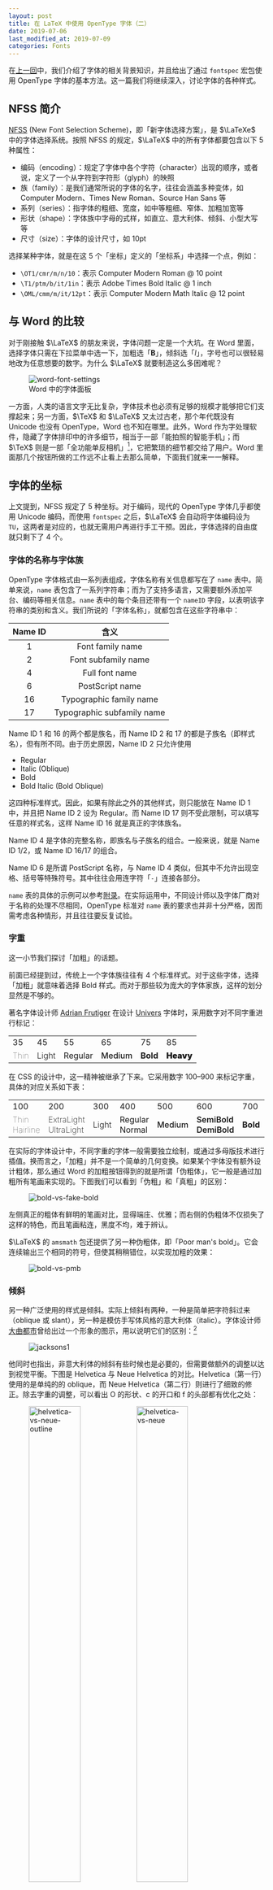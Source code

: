 ```yaml
---
layout: post
title: 在 LaTeX 中使用 OpenType 字体（二）
date: 2019-07-06
last_modified_at: 2019-07-09
categories: Fonts
---
```


在[上一回](../2018-08-08-use-opentype-fonts)中，我们介绍了字体的相关背景知识，并且给出了通过 `fontspec` 宏包使用 OpenType 字体的基本方法。这一篇我们将继续深入，讨论字体的各种样式。

## NFSS 简介

[NFSS](https://www.latex-project.org/help/documentation/fntguide.pdf) (New Font Selection Scheme)，即「新字体选择方案」，是 $\LaTeXe$ 中的字体选择系统。按照 NFSS 的规定，$\LaTeX$ 中的所有字体都要包含以下 5 种属性：

- 编码（encoding）：规定了字体中各个字符（character）出现的顺序，或者说，定义了一个从字符到字符形（glyph）的映照
- 族（family）：是我们通常所说的字体的名字，往往会涵盖多种变体，如 Computer Modern、Times New Roman、Source Han Sans 等
- 系列（series）：指字体的粗细、宽度，如中等粗细、窄体、加粗加宽等
- 形状（shape）：字体族中字母的式样，如直立、意大利体、倾斜、小型大写等
- 尺寸（size）：字体的设计尺寸，如 10pt

选择某种字体，就是在这 5 个「坐标」定义的「坐标系」中选择一个点，例如：

- `\OT1/cmr/m/n/10`：表示 Computer Modern Roman @ 10 point
- `\T1/ptm/b/it/1in`：表示 Adobe Times Bold Italic @ 1 inch
- `\OML/cmm/m/it/12pt`：表示 Computer Modern Math Italic @ 12 point

## 与 Word 的比较

对于刚接触 $\LaTeX$ 的朋友来说，字体问题一定是一个大坑。在 Word 里面，选择字体只需在下拉菜单中选一下，加粗选「**B**」，倾斜选「<em><span class="slab-I">I</span></em>」，字号也可以很轻易地改为任意想要的数字。为什么 $\LaTeX$ 就要制造这么多困难呢？

<div class="figure-slideshow">
  <figure>
    <img src="/images/use-opentype-fonts-ii/word-font-settings.png" alt="word-font-settings" style="max-width: 400px;">
    <figcaption>Word 中的字体面板</figcaption>
  </figure>
  <!-- TODO -->
  <!-- <figure>
    <img src="/images/use-opentype-fonts-ii/indesign-font-settings.png" alt="indesign-font-settings">
    <figcaption>Adobe Indesign 中的字体面板</figcaption>
  </figure> -->
</div>

一方面，人类的语言文字无比复杂，字体技术也必须有足够的规模才能够把它们支撑起来；另一方面，$\TeX$ 和 $\LaTeX$ 又太过古老，那个年代既没有 Unicode 也没有 OpenType，Word 也不知在哪里。此外，Word 作为字处理软件，隐藏了字体排印中的许多细节，相当于一部「能拍照的智能手机」；而 $\TeX$ 则是一部「全功能单反相机」[^eric-liu-camera]，它把繁琐的细节都交给了用户。Word 里面那几个按钮所做的工作远不止看上去那么简单，下面我们就来一一解释。

[^eric-liu-camera]: 语出播客节目[《字谈字畅》](https://thetype.com/typechat/)

## 字体的坐标

上文提到，NFSS 规定了 5 种坐标。对于编码，现代的 OpenType 字体几乎都使用 Unicode 编码，而使用 `fontspec` 之后，$\LaTeX$ 会自动将字体编码设为 `TU`，这两者是对应的，也就无需用户再进行手工干预。因此，字体选择的自由度就只剩下了 4 个。

### 字体的名称与字体族

OpenType 字体格式由一系列表组成，字体名称有关信息都写在了 `name` 表中。简单来说，`name` 表包含了一系列字符串；而为了支持多语言，又需要额外添加平台、编码等相关信息。`name` 表中的每个条目还带有一个 `nameID` 字段，以表明该字符串的类别和含义。我们所说的「字体名称」，就都包含在这些字符串中：

| Name ID | 含义                       |
|:-------:|:--------------------------:|
| 1       | Font family name           |
| 2       | Font subfamily name        |
| 4       | Full font name             |
| 6       | PostScript name            |
| 16      | Typographic family name    |
| 17      | Typographic subfamily name |

Name ID 1 和 16 的两个都是族名，而 Name ID 2 和 17 的都是子族名（即样式名），但有所不同。由于历史原因，Name ID 2 只允许使用

- Regular
- Italic (Oblique)
- Bold
- Bold Italic (Bold Oblique)

这四种标准样式。因此，如果有除此之外的其他样式，则只能放在 Name ID 1 中，并且把 Name ID 2 设为 Regular。而 Name ID 17 则不受此限制，可以填写任意的样式名，这样 Name ID 16 就是真正的字体族名。

Name ID 4 是字体的完整名称，即族名与子族名的组合。一般来说，就是 Name ID 1/2，或 Name ID 16/17 的组合。

Name ID 6 是所谓 PostScript 名称，与 Name ID 4 类似，但其中不允许出现空格、括号等特殊符号。其中往往会用连字符「`-`」连接各部分。

`name` 表的具体的示例可以参考[附录](#字体名示例)。在实际运用中，不同设计师以及字体厂商对于名称的处理不尽相同，OpenType 标准对 `name` 表的要求也并非十分严格，因而需考虑各种情形，并且往往要反复试验。

### 字重

这一小节我们探讨「加粗」的话题。

前面已经提到过，传统上一个字体族往往有 4 个标准样式。对于这些字体，选择「加粗」就意味着选择 Bold 样式。而对于那些较为庞大的字体家族，这样的划分显然是不够的。

著名字体设计师 [Adrian Frutiger](https://en.wikipedia.org/wiki/Adrian_Frutiger) 在设计 [Univers](https://en.wikipedia.org/wiki/Univers) 字体时，采用数字对不同字重进行标记：

<div class="font-weight">
  <table>
    <tr>
      <td>35</td>
      <td>45</td>
      <td>55</td>
      <td>65</td>
      <td>75</td>
      <td>85</td>
    </tr>
    <tr>
      <td style="font-weight: 100;">Thin</td>
      <td style="font-weight: 300;">Light</td>
      <td style="font-weight: 400;">Regular</td>
      <td style="font-weight: 500;">Medium</td>
      <td style="font-weight: 700;">Bold</td>
      <td style="font-weight: 900;">Heavy</td>
    </tr>
  </table>
</div>

在 CSS 的设计中，这一精神被继承了下来。它采用数字 100&ndash;900 来标记字重，具体的对应关系如下表：

<div class="font-weight">
  <table>
    <tr>
      <td>100</td>
      <td>200</td>
      <td>300</td>
      <td>400</td>
      <td>500</td>
      <td>600</td>
      <td>700</td>
      <td>800</td>
      <td>900</td>
    </tr>
    <tr>
      <td style="font-weight: 100;">Thin Hairline</td>
      <td style="font-weight: 200;">ExtraLight UltraLight</td>
      <td style="font-weight: 300;">Light</td>
      <td style="font-weight: 400;">Regular Normal</td>
      <td style="font-weight: 500;">Medium</td>
      <td style="font-weight: 600;">SemiBold DemiBold</td>
      <td style="font-weight: 700;">Bold</td>
      <td style="font-weight: 800;">ExtraBold UltraBold</td>
      <td style="font-weight: 900;">Black Heavy</td>
    </tr>
  </table>
</div>

在实际的字体设计中，不同字重的字体一般需要独立绘制，或通过多母版技术进行插值。换而言之，「加粗」并不是一个简单的几何变换。如果某个字体没有额外设计粗体，那么通过 Word 的加粗按钮得到的就是所谓「伪粗体」，它一般是通过加粗所有笔画来实现的。下图我们可以看到「伪粗」和「真粗」的区别：

<figure>
  <img src="/images/use-opentype-fonts-ii/bold-vs-fake-bold.svg" alt="bold-vs-fake-bold">
</figure>

左侧真正的粗体有鲜明的笔画对比，显得端庄、优雅；而右侧的伪粗体不仅损失了这样的特色，而且笔画粘连，黑度不均，难于辨认。

$\LaTeX$ 的 `amsmath` 包还提供了另一种伪粗体，即「Poor man's bold」。它会连续输出三个相同的符号，但使其稍稍错位，以实现加粗的效果：

<figure>
  <img src="/images/use-opentype-fonts-ii/bold-vs-pmb.svg" alt="bold-vs-pmb">
</figure>

### 倾斜

另一种广泛使用的样式是倾斜。实际上倾斜有两种，一种是简单把字符斜过来（oblique 或 slant），另一种是模仿手写体风格的意大利体（italic）。字体设计师[<span lang="ja">大曲都市</span>](http://tosche.net/about)曾给出过一个形象的图示，用以说明它们的区别：[^italic]

[^italic]: Toshi Omagari. [Italic subtleties](http://tosche.net/2014/02/italic-subtleties_en.html)

<figure>
  <img src="http://tosche.net/blog/wp-content/uploads/jacksons1.png" alt="jacksons1" style="max-width: 360px;">
</figure>

他同时也指出，非意大利体的倾斜有些时候也是必要的，但需要做额外的调整以达到视觉平衡。下图是 Helvetica 与 Neue Helvetica 的对比。Helvetica（第一行）使用的是单纯的的 oblique，而 Neue Helvetica（第二行）则进行了细致的修正。除去字重的调整，可以看出 O 的形状、c 的开口和 f 的头部都有优化之处：

<figure>
  <img src="/images/use-opentype-fonts-ii/helvetica-vs-neue-outline.png" alt="helvetica-vs-neue-outline" style="width: 49%;">
  <img src="/images/use-opentype-fonts-ii/helvetica-vs-neue.png" alt="helvetica-vs-neue" style="width: 49%;">
</figure>

另一方面，意大利体也未必一定是倾斜的。$\TeX$ 的默认字体 Computer Modern 家族中就包含了一个未倾斜的意大利体；当然倾斜的意大利体和伪斜体也是有的（这里的 slant 没有经过额外的调整，所以是「伪」斜）：

<figure>
  <img src="/images/use-opentype-fonts-ii/cm-italic.svg" alt="cm-italic">
</figure>

对于汉字来说，传统上并没有倾斜这一变体形式。从源流来说，意大利体这一手写风格与楷体更为接近[^han-italic]。表示强调意味的话，习惯上也会使用<span class="zh-emph">着重号</span>而非改变字体。

[^han-italic]: 刘育黎. [楷书、斜体、连笔，意大利体的汉字匹配方案探索](https://mp.weixin.qq.com/s/gd2rB0hjZhPGavGcZKtSOg)

### 小型大写

拉丁字母、西里尔字母、希腊字母等都是分大小写的。上古时期只有大写字母；而为了提高书写速度，更方便书写的小写字母逐渐从大写字母中演化出来。现代出版物中出现的文字，往往都是大小写混排的。以英语为例，众所周知，大小写字母的语义并不相同。大写字母用在句首、专有名词、缩略词等，而小写字母则填充了句子的主干。

作为大写与小写之间的过渡，小型大写字母具有类似大写字母的语义，但放在以小写字母为主的段落中时，又不会显得过于突兀。因此和斜体或意大利体类似，小型大写也可以用来表示强调。以下情形也常会使用小型大写字母：

- 缩略词，如 <span class="small-caps">ad</span>、<span class="small-caps">bc</span>、<span class="small-caps">am</span>、<span class="small-caps">pm</span> 等
- 每章第一段的第一个词
- 圣经中的「主」：L<span class="small-caps">ord</span>
- 苹果的一些商标，如 iPhone X<span class="small-caps">s</span> 和 iPhone X<span class="small-caps">r</span>[^iphone-xs-xr]

[^iphone-xs-xr]: 刘育黎. [这届 iPhone X，最大的看点其实在这儿。](https://mp.weixin.qq.com/s/tbCbvcXjM-mXRcnWV5kbgA)

小型大写同样不是大写字母的简单缩小。一般来说，为了保持灰度的统一，小型大写字母会略增加字重，并且拉开字距：

<figure>
  <img src="/images/use-opentype-fonts-ii/small-caps.svg" alt="small-caps">
</figure>

最后需要说明的是，小型大写字母是为了和小写字母更好地匹配。在中西文混排的时候，由于汉字字面一般较大，因此不太适合搭配使用小型大写字母。

### 字号

字号在今天往往并不会被认为是字体的一种样式，因为各种软件都允许我们很容易地进行缩放。然而在活字时代，自由缩放显然是不可能的，每种尺寸的金属活字都要单独铸造。不同尺寸的活字字体还可能采取不同的设计。比如小字号下衬线适当加粗、笔画交界处留出细微的空缺等。

在现代，字体设计还要兼顾屏幕显示的需求。早期计算机屏幕分辨率不高，而大多数字体又只依靠一种设计打遍天下，为此小字号下常常需要进行渲染提示（[hinting](https://en.wikipedia.org/wiki/Font_hinting)），以使视觉效果得以优化。但这在一定程度上将不可避免地扭曲了原始的设计。随着高分辨率屏幕的逐渐普及，渲染提示的作用正在日益减弱。取而代之的是，越来越多的字体开始为不同字号做出不同的设计（即视觉字号，optical size），这正类似于活字时代字体铸造师的工作。

Computer Modern 以及现代复刻版本 Latin Modern 均采取了视觉字号的设计：

<figure>
  <img src="/images/use-opentype-fonts-ii/lm-optical-size.svg" alt="lm-optical-size">
</figure>

至此我们简要回顾了几种字体的坐标，下面我们就重新回到 $\TeX$ 的轨道上，介绍在 `fontspec` 中的使用方法。

## `fontspec` 提高篇

上回的文章中我们介绍了 `fontspec` 宏包的[基本用法](../2018-08-08-use-opentype-fonts#基础篇i)，当然这只是冰山一角。`fontspec` 宏包提供了非常丰富的选项，用以实现上面的各种效果。

### 字体名调用 vs 文件名调用

`fontspec` 宏包同时支持**字体名**调用和字体**文件名**调用。具体来说，以下两种方式都可以用来使用 EB Garamond 字体：

```latex
\setmainfont{EB Garamond}             % 字体名
\setmainfont{EBGaramond-Regular.otf}  % 字体文件名
```

由于各平台、各引擎的限制，实际情况远比这两行代码复杂得多。事实上，这里很可能是整个 $\LaTeX$ 使用过程中最为混乱的地方（之一）。

具体来说：

- 在 Windows 和 Linux 系统中，$\XeTeX$ 会使用 [fontconfig](https://www.fontconfig.org) 库调用字体，而在 macOS 中则会使用苹果自己的 [Core Text](https://developer.apple.com/documentation/coretext) 库
- $\LuaTeX$ 本身并不能调用字体，而是通过 `luaotfload` 包进行调用

总而言之后果就是，在 macOS 上使用 $\XeTeX$ 调用系统字体时必须使用**字体名**，而调用 TEXMF 中的字体（即 $\TeX$ 发行版自带字体）时则必须使用**文件名**。

使用字体名时，要注意这些问题：

- 字体名可以是我们上面提到的字体族名（family name）或字体全名（full name）；建议使用族名，以便 $\TeX$ 引擎可以正确识别各种变体
- Windows 和 Linux 系统中可以通过 fontconfig 附带的 `fc-list` 程序查看字体名，具体可以参考[附录](#fc-list-使用简介)
- macOS 上可以使用系统自带的[字体册](https://support.apple.com/zh-cn/guide/font-book/welcome/mac)（Font Book）软件查看字体信息
- $\TeX$ 引擎会自动匹配相应的变体，但有时也免不了需要手动配置，具体方法见下文

使用文件名时，则要注意：

- 使用文件名时不会自动处理变体，必须手动配置
- 后缀名需要是 `.otf`、`.ttf` 或 `.ttc`
- 字体文件需要能被 kpathsea 库找到，否则需要手动添加路径，例如：

  ```latex
  \setmainfont{SourceSerifPro-Regular.otf}[Path=/Users/xdzeng/]
  ```

  关于路径，又有以下几点说明：

  - 路径中尽量不要出现 ASCII 之外的字符；如果有逗号，需要把整个路径作为整体放进一组花括号
  - 无论何种系统均使用 `/` 而非 `\` 分隔路径，并且最后不要漏掉 `/`
  - 可以使用绝对路径（从头开始写），也可以使用相对路径（利用 `.` 或 `..`），但不能使用 `~` 展开

### 变体的选择

对于同一个字体家族，往往会有多个「正交」的维度，包括粗细、倾斜等。大多数情况下 `fontspec` 会自动进行选择，但正如上面已经提到的，有时候仍需要开启手动档。和 Word 类似，`fontspec` 给出了经典的 4 个选项——upright、bold、italic 和 bold italic。语法如下：

```latex
% \setsansfont 等其他命令的语法相同
\setmainfont{<字体>}[
  UprightFont    = <字体>,  % 一般与上一行相同，故可以省略
  BoldFont       = <字体>,
  ItalicFont     = <字体>,
  BoldItalicFont = <字体>,
  ...]
```

如果省略某些选项，`fontspec` 则会自动进行回退。下面是一个具体的例子：

```latex
% 导言区
\setmainfont{Source Serif Pro Light}[
  BoldFont = Source Serif Pro Semibold]

% 正文
Lorem ipsum dolor sit amet, consectetur adipiscing elit,
sed do eiusmod tempor incididunt ut.

\textbf{Bâchez la queue du wagon-taxi avec les pyjamas du fakir.
  Příliš žluťoučký kůň úpěl ďábelské ódy.}

\textit{Αγίου Βλασίου, Νεφώσεις κατά περιόδους αυξημένες με
  τοπικές χιονοπτώσεις, Θεσσαλία.}

\textbf{\textit{Либо самку этого подвида. Самца называют кот,
  а также феромоны и движения тела.}}
```

这里我们只显式指定了 upright 和 bold，而 italic 仍然是由 `fontspec` 自动选择的：

<figure>
  <img src="/images/use-opentype-fonts-ii/fontspec-selection-a.svg" alt="fontspec-selection-a">
</figure>

很多时候同一字体家族内字体的名称会很类似，此时可以用 `*` 代替重复的部分。另外，对于使用文件名调用的情况，扩展名可以通过 `Extension` 选项统一指定：

```latex
% 导言区
\setsansfont{IBMPlexSans}[
  Extension      = .otf,
  UprightFont    = *-Text,
  BoldFont       = *-Bold,
  ItalicFont     = *-TextItalic,
  BoldItalicFont = *-BoldItalic]

% 正文
\sffamily
Ut enim ad minim veniam, quis nostrud exercitation ullamco
laboris nisi ut aliquip ex ea commodo consequat.

\textbf{Svo hölt, yxna kýr þegði jú um dóp í fé á bæ.
  Muzicologă în bej vând whisky și tequila, preț fix.}

\textit{Που έτσι κι αλλιώς δεν ξέρει από χιόνια.
  Άγιο Στέφανο, Στα βόρεια 3 με 5 βαθμούς χαμηλότερη.}

\textbf{\textit{Также было установлено, эта разница в
  10 раз меньше, в предгорьях и горах.}}
```

<figure>
  <img src="/images/use-opentype-fonts-ii/fontspec-selection-b.svg" alt="fontspec-selection-b">
</figure>

### 更多变体

通常来说，一篇文章中不宜出现过多的字体样式（本文例外），`fontspec` 也不鼓励这样写。但确有需求的话，我们也总可以用 `\newfontfamily` 等命令定义更多的字体：

```latex
\documentclass{article}
\usepackage{fontspec}
% 使用 LaTeX3 以简化代码
\ExplSyntaxOn
\clist_map_inline:nn
  {
    Two, Four, Eight, Hair, Thin, UltraLight, ExtraLight, Light,
    Book, Medium, SemiBold, Bold, ExtraBold, Heavy, Ultra
  }
  {
    % LaTeX3 中要用 ~ 代替空格
    \exp_args:Nc \newfontfamily { Fira #1 } { Fira~ Sans~ #1 }
      [ ItalicFont = Fira~ Sans~ #1~ Italic ]
  }
\ExplSyntaxOff
% Regular 字重需单独处理
\newfontfamily\FiraRegular{Fira Sans Regular}[ItalicFont = Fira Sans Italic]
\begin{document}
\begin{tabular}{ll}
  \FiraTwo        Fira Sans \itshape Two        Italic & \FiraFour       Fira Sans \itshape Four       Italic \\
  \FiraEight      Fira Sans \itshape Eight      Italic & \FiraHair       Fira Sans \itshape Hair       Italic \\
  \FiraThin       Fira Sans \itshape Thin       Italic & \FiraUltraLight Fira Sans \itshape UltraLight Italic \\
  \FiraExtraLight Fira Sans \itshape ExtraLight Italic & \FiraLight      Fira Sans \itshape Light      Italic \\
  \FiraBook       Fira Sans \itshape Book       Italic & \FiraRegular    Fira Sans \itshape Regular    Italic \\
  \FiraMedium     Fira Sans \itshape Medium     Italic & \FiraSemiBold   Fira Sans \itshape SemiBold   Italic \\
  \FiraBold       Fira Sans \itshape Bold       Italic & \FiraExtraBold  Fira Sans \itshape ExtraBold  Italic \\
  \FiraHeavy      Fira Sans \itshape Heavy      Italic & \FiraUltra      Fira Sans \itshape Ultra      Italic \\
\end{tabular}
\end{document}
```

<figure>
  <img src="/images/use-opentype-fonts-ii/fontspec-firasans.svg" alt="fontspec-firasans">
</figure>

### 小型大写的使用

现代字体中往往会把小型大写作为一项 OpenType 特性，因而在 `fontspec` 中是自动开启的，直接使用 `\textsc` 或 `\scshape` 就可以调用。但需要注意的是，并不是所有字体（的每种子样式）都会配备小型大写字母，所以有时候会回退到其他字体：

<figure>
  <img src="/images/use-opentype-fonts-ii/fontspec-small-caps.svg" alt="fontspec-small-caps">
</figure>

## `CTeX` 宏集提高篇

中西文混排可以借由 `CTeX` 宏集完成，[基本方法](../2018-08-08-use-opentype-fonts#基础篇ii中西文混排)在上篇文章中已经介绍过了。与 `fontspec` 类似，`CTeX` 宏集也提供了大量选项进行配置。

默认情况下，

> `CTeX` 宏集将自动检测用户使用的操作系统，配置相应的字体。`CTeX` 预定义了以下六种中文字库：
>
> - `adobe`: 使用 Adobe 公司的四款中文字体
> - `fandol`: 使用 Fandol 中文字体
> - `founder`: 使用方正公司的中文字体
> - `mac`: 使用 macOS 系统下的字体，自动判断 macOS 系统版本：
>   - `macnew`: 使用 El Capitan 或之后的多字重宋体、苹方黑体
>   - `macold`: 使用 Yosemite 或之前的华文字库
> - `ubuntu`: 使用 Ubuntu 系统下的文泉驿和文鼎字体
> - `windows`: 使用简体中文 Windows 系统下的中文字体，自动判断 Windows 系统版本：
>   - `windowsnew`: 使用简体中文 Windows Vista 或之后系统下的中易字体和微软雅黑字体
>   - `windowsold`: 使用简体中文 Windows XP 或之前系统下的中易字体

预定义字库覆盖了所有主流操作系统，所以理论上 `CTeX` 宏集是「开箱即用」的，直接使用

```latex
\documentclass{ctexart}
```

或者

```latex
\documentclass[fontset=<字库名>]{ctexart}
```

就能够很愉快地开始干活。

默认的字库配置基于以下逻辑：

- 宋体对应到 `\rmfamily` 的 `\upshape`
- 黑体（或微软雅黑、苹方等现代黑体）对应到 `\sffamily` 的 `\upshape`
- 楷体对应到 `\rmfamily` 的 `\itshape`
- 仿宋对应到 `\ttfamily` 的 `\upshape`
- 如果以上某种字体有相应的粗体，则将其对应到 `\bfseries`，如果没有则不做特殊处理；特别地，加粗宋体如果不存在的话，则会改用黑体（但不使用现代黑体）
- 最后使用 `\setCJKfamilyfont` 命令定义额外的的字体命令，如 `\songti`、`\heiti` 等；此时如果有隶书和圆体，也会用同样方式定义字体命令

如果只是要写一篇文章，那自然没有问题；可要写一篇**符合要求**的文章（比如学位论文），它却并不能让所有人满意：

- 「正文中标题使用了雅黑字体，格式审查不幸被认为不合格」[^ctex-yahei]
- 「例如标题，别人的标题更粗一些，像是黑体中等；而我的标题就细一些，像是黑体细体」[^ctex-xihei]
- 「我这正文都是宋体，该强调也强调了，怎么？哎！……怎么宋体里面多了楷体？？？」[^ctex-emph]

[^ctex-yahei]: 见 xueruini/thuthesis [#271](https://github.com/xueruini/thuthesis/issues/271)
[^ctex-xihei]: 见 xueruini/thuthesis [#416](https://github.com/xueruini/thuthesis/issues/416)
[^ctex-emph]: @朴素的贝叶斯. [$\LaTeX$ 的罪与罚](https://zhuanlan.zhihu.com/p/52006922)

而 `fandol` 字库，虽然配齐了宋黑楷仿也有粗宋和粗黑，但毕竟天下没有免费的午餐，它缺字得厉害：

```latex
\documentclass[fontset=fandol]{ctexart}
\begin{document}
\begin{center}
  % 陈柯宇《生僻字》
  古人象形声意辨恶良／魃魈魁鬾魑魅魍魉   \par
  又双叒叕／火炎焱燚／水沝淼㵘／㙓𨰻     \par
  茕茕孑立／沆瀣一气／踽踽独行／醍醐灌顶 \par
  绵绵瓜瓞／奉为圭臬／龙行龘龘／犄角旮旯 \par
  娉婷袅娜／涕泗滂沱／呶呶不休／不稂不莠 \par
  卬……
\end{center}
\end{document}
```

<figure>
  <img src="/images/use-opentype-fonts-ii/fandol.svg" alt="fandol">
</figure>

实际上各高校学位论文几乎都是只给了 Word 模版，于是我们要做的就是模仿出一套 Word 风格：

- `\sffamily` 使用传统黑体
- 允许使用伪粗和伪斜（表示很不情愿）
- 使用中易字库（再次表示很不情愿）

Windows 上我们可以这样设置：

```latex
\setCJKmainfont{SimSun}[AutoFakeBold, AutoFakeSlant]
\setCJKsansfont{SimHei}[AutoFakeBold, AutoFakeSlant]
\setCJKmonofont{FangSong}[AutoFakeBold, AutoFakeSlant]

% 定义单独的字体族和命令，关闭倾斜、加粗效果
\newCJKfontfamily[zhsong]\songti{SimSun}[BoldFont=*, ItalicFont=*, BoldItalicFont=*]
\newCJKfontfamily[zhhei]\heiti{SimHei}[BoldFont=*, ItalicFont=*, BoldItalicFont=*]
\newCJKfontfamily[zhkai]\kaishu{KaiTi}[BoldFont=*, ItalicFont=*, BoldItalicFont=*]
\newCJKfontfamily[zhfs]\fangsong{FangSong}[BoldFont=*, ItalicFont=*, BoldItalicFont=*]
```

macOS 中没有自带中易字体，但如果安装了 Office，则可以找到字体目录后使用文件名调用：

```latex
% 根据实际情况修改
\def\WordPath{/Applications/Microsoft Word.app/Contents/Resources/DFonts/}

% 统一定义选项以简化代码
\def\CJKFontOptions{Path=\WordPath, AutoFakeBold, AutoFakeSlant}
\def\CJKFontFamilyOptions{Path=\WordPath, BoldFont=*, ItalicFont=*, BoldItalicFont=*}

% 注意文件名大小写
\setCJKmainfont{SimSun.ttf}[\CJKFontOptions]
\setCJKsansfont{SimHei.ttf}[\CJKFontOptions]
\setCJKmonofont{Fangsong.ttf}[\CJKFontOptions]
\newCJKfontfamily[zhsong]\songti{SimSun.ttf}[\CJKFontFamilyOptions]
\newCJKfontfamily[zhhei]\heiti{SimHei.ttf}[\CJKFontFamilyOptions]
\newCJKfontfamily[zhkai]\kaishu{Kaiti.ttf}[\CJKFontFamilyOptions]
\newCJKfontfamily[zhfs]\fangsong{Fangsong.ttf}[\CJKFontFamilyOptions]
```

上面的配置中，我们使用了 `AutoFakeBold` 和 `AutoFakeSlant` 选项，分别表示自动开启伪粗体和伪斜体效果。注意伪粗体仅支持 $\XeTeX$ 引擎，而在 $\LuaTeX$ 下无法使用。另外，这里用 `\newCJKfontfamily` 单独定义了字体族和命令，并且使用 `BoldFont=*`、`ItalicFont=*` 等选项关闭加粗、倾斜效果（即把 bold、italic 重定向到 upright），用以满足某些模版的特定需求。

最后，我们给出一个完整的示例，它还包括了章节标题、页眉页脚、强调样式等的修改：

```latex
% 使用 fontset=none 以关闭默认字体设置
\documentclass[fontset=none]{ctexart}

% 修改章节标题格式（演示）
\ctexset{section/format+=\sffamily}

% 修改页眉页脚（演示）
\usepackage{fancyhdr}
\fancyhf{}
\fancyhead[C]{\small 某某大学本科毕业论文（2019）}
\fancyfoot[C]{\small \thepage}
\pagestyle{fancy}

% 西文字体
\setmainfont{Times New Roman}
\setsansfont{Helvetica}  % Windows 下可使用类似的 Arial 字体
\setmonofont{Courier New}

% 中文字体（macOS）
\def\WordPath{/Applications/Microsoft Word.app/Contents/Resources/DFonts/}
\def\CJKFontOptions{Path=\WordPath, AutoFakeBold, AutoFakeSlant}
\def\CJKFontFamilyOptions{Path=\WordPath, BoldFont=*, ItalicFont=*, BoldItalicFont=*}
\setCJKmainfont{SimSun.ttf}[\CJKFontOptions]
\setCJKsansfont{SimHei.ttf}[\CJKFontOptions]
\setCJKmonofont{Fangsong.ttf}[\CJKFontOptions]
\newCJKfontfamily[zhsong]\songti{SimSun.ttf}[\CJKFontFamilyOptions]
\newCJKfontfamily[zhhei]\heiti{SimHei.ttf}[\CJKFontFamilyOptions]
\newCJKfontfamily[zhkai]\kaishu{Kaiti.ttf}[\CJKFontFamilyOptions]
\newCJKfontfamily[zhfs]\fangsong{Fangsong.ttf}[\CJKFontFamilyOptions]

% 重定义 \emph 和 \strong 的样式，参见 fontspec 宏包文档
\emfontdeclare{\kaishu\itshape}
\strongfontdeclare{\heiti\bfseries}

\begin{document}

\section{中文字体}

\subsection{文本标记}

\begin{center}
  \begin{tabular}{ccc}
    & \verb|\emph{...}| & \verb|\strong{...}| \\
    \hline
    文本 text & \emph{强调 emph}  & \strong{关键字 strong}
  \end{tabular}
\end{center}

\subsection{字体命令}

\begin{center}
  \begin{tabular}{c|cccc}
    & & \verb|\itshape| & \verb|\bfseries| & \verb|\itshape\bfseries| \\
    \hline
    \verb|\rmfamily| & \rmfamily 罗马体 roman & \rmfamily\itshape 倾斜 italic & \rmfamily\bfseries 加粗 bold & \rmfamily\itshape\bfseries 粗斜 bold-italic \\
    \verb|\sffamily| & \sffamily 无衬线 sans  & \sffamily\itshape 倾斜 italic & \sffamily\bfseries 加粗 bold & \sffamily\itshape\bfseries 粗斜 bold-italic \\
    \verb|\ttfamily| & \ttfamily 打字机 mono  & \ttfamily\itshape 倾斜 italic & \ttfamily\bfseries 加粗 bold & \ttfamily\itshape\bfseries 粗斜 bold-italic
  \end{tabular}
\end{center}

\subsection{更多字体命令}

\begin{center}
  \begin{tabular}{cccc}
    \verb|\songti|    & \verb|\heiti|   & \verb|\kaishu|   & \verb|\fangsong| \\
    \hline
    \songti 宋体 song & \heiti 黑体 hei & \kaishu 楷体 kai & \fangsong 仿宋 fang
  \end{tabular}
\end{center}

\end{document}
```

效果如下（这里修改了页边距和页面大小以方便显示）：

<figure>
  <img src="/images/use-opentype-fonts-ii/ctex-demo.svg" alt="ctex-demo">
</figure>

## 附录

### 字体名示例

1. Avenir Next

    - Avenir Next (Regular)

      ```yaml
      - Font family name:           Avenir Next
      - Font subfamily name:        Regular
      - Full font name:             Avenir Next Regular
      - PostScript name:            AvenirNext-Regular
      - Typographic family name:    Avenir Next
      - Typographic subfamily name: Regular
      ```

    - Avenir Next (Bold)

      ```yaml
      - Font family name:           Avenir Next
      - Font subfamily name:        Bold
      - Full font name:             Avenir Next Bold
      - PostScript name:            AvenirNext-Bold
      - Typographic family name:    Avenir Next
      - Typographic subfamily name: Bold
      ```

    - Avenir Next (Bold Italic)

      ```yaml
      - Font family name:           Avenir Next
      - Font subfamily name:        Bold Italic
      - Full font name:             Avenir Next Bold Italic
      - PostScript name:            AvenirNext-BoldItalic
      - Typographic family name:    Avenir Next
      - Typographic subfamily name: Bold Italic
      ```

    - Avenir Next (Heavy)

      ```yaml
      - Font family name:           Avenir Next Heavy
      - Font subfamily name:        Regular
      - Full font name:             Avenir Next Heavy
      - PostScript name:            AvenirNext-Heavy
      - Typographic family name:    Avenir Next
      - Typographic subfamily name: Heavy
      ```

    - Avenir Next (Heavy Italic)

      ```yaml
      - Font family name:           Avenir Next Heavy
      - Font subfamily name:        Italic
      - Full font name:             Avenir Next Heavy Italic
      - PostScript name:            AvenirNext-HeavyItalic
      - Typographic family name:    Avenir Next
      - Typographic subfamily name: Heavy Italic
      ```

    如上文所述，对于几个标准样式（这里的 Regular、Bold、Bold Italic），它们的 Font family name 与 Typographic family name 都是「Avenir Next」；对于其他非标准样式（这里的 Heavy 和 Heavy Italic），只有 Typographic family name 是「Avenir Next」，而 Font family name 则额外加上了字重。

2. Times New Roman (Regular)

   ```yaml
   - Font family name:
     Times New Roman    # UNICODE
     Times New Roman    # English
     Times New Roman    # English, United States, en-US
   - Font subfamily name:
     Regular            # UNICODE
     Regular            # English
     Arrunta            # Basque, Basque, Basque-Basque
     Normal             # Catalan, Spain, ca-ES
     obyčejné           # Czech, Czech Republic, cs-CZ
     normal             # Danish, Denmark, da-DK
     Standard           # German, Germany, de-DE
     Κανονικά           # Greek, Greece, el-GR
     Regular            # English, United States, en-US
     Normal             # Spanish, Spain, Modern Sort, es-ES
     Normal             # Spanish, Spain, Traditional Sort, es-ES
     Normal             # Spanish, Mexico, es-MX
     Normaali           # Finnish, Finland, fi-FI
     Normal             # French, Canada, fr-CA
     Normal             # French, France, fr-FR
     Normál             # Hungarian, Hungary, hu-HU
     Normale            # Italian, Italy, it-IT
     Standaard          # Dutch, Netherlands, nl-NL
     Normal             # Norwegian, Bokmål, Norway, no-NO
     Normalny           # Polish, Poland, pl-PL
     Normal             # Portuguese, Brazil, pt-BR
     Normal             # Portuguese, Portugal, pt-PT
     Обычный            # Russian, Russia, ru-RU
     Normálne           # Slovak, Slovakia, sk-SK
     Navadno            # Slovenian, Slovenia, sl-SI
     Normal             # Swedish, Sweden, sv-SE
     Normal             # Turkish, Turkey, tr-TR
     thường             # Vietnamese, Vietnam, vi-VN
   - Full font name:
     Times New Roman    # UNICODE
     Times New Roman    # English
     Times New Roman    # English, United States, en-US
   - PostScript name:
     TimesNewRomanPSMT  # UNICODE
     TimesNewRomanPSMT  # English
     TimesNewRomanPSMT  # English, United States, en-US
   - Typographic family name:
     # Empty
   - Typographic subfamily name:
     # Empty
   ```

    这里 Font subfamily name 使用了多语言字符串来表示「Regular」的含义，但 Full font name 和 PostScript name 却并没有把「Regular」包含在内。另外注意这里 Typographic family/subfamily name 均为空。

3. Source Han Sans (Version 2.001)

    - Source Han Sans (Simplifies Chinese, Regular)

      ```yaml
      - Font family name:
        Source Han Sans SC       # English, United States, en-US
        思源黑体                 # Chinese, PRC, zh-CN
      - Font subfamily name:
        Regular                  # English, United States, en-US
        Regular                  # Chinese, PRC, zh-CN
      - Full font name:
        Source Han Sans SC       # English, United States, en-US
        思源黑体                 # Chinese, PRC, zh-CN
      - PostScript name:
        SourceHanSansSC-Regular  # English, United States, en-US
      - Typographic family name:
        # Empty
      - Typographic subfamily name:
        # Empty
      ```

    - Source Han Sans (Japanese, ExtraLight)

      ```yaml
      - Font family name:
        Source Han Sans ExtraLight  # English, United States, en-US
        源ノ角ゴシック ExtraLight   # Japanese, Japan, ja-JP
      - Font subfamily name:
        Regular                     # English, United States, en-US
        Regular                     # Japanese, Japan, ja-JP
      - Full font name:
        Source Han Sans ExtraLight  # English, United States, en-US
        源ノ角ゴシック ExtraLight   # Japanese, Japan, ja-JP
      - PostScript name:
        SourceHanSans-ExtraLight    # English, United States, en-US
      - Typographic family name:
        Source Han Sans             # English, United States, en-US
        源ノ角ゴシック              # Japanese, Japan, ja-JP
      - Typographic subfamily name:
        ExtraLight                  # English, United States, en-US
        ExtraLight                  # Japanese, Japan, ja-JP
      ```

    为了兼容中日韩各地区的习惯，思源系列可以说是史上最为复杂的一款字体。这里同样采用了多语言字符串，对于标准样式，Typographic family/subfamily name 也采取了留空处理。

### `fc-list` 使用简介

最简单的用法是直接在命令行执行

```sh
fc-list > font.txt
```

输出一般会很长，而且为了回避编码问题，这里使用 `>` 将输出重定向到文件。默认的输出包含文件路径、字体的族名和子族名，大致如下（可以与上文对照）：

```conf
/System/Library/Fonts/Avenir Next.ttc: Avenir Next,Avenir Next Demi Bold:style=Demi Bold Italic,Italic
/System/Library/Fonts/Avenir Next.ttc: Avenir Next,Avenir Next Demi Bold:style=Demi Bold,Regular
/System/Library/Fonts/Avenir Next.ttc: Avenir Next,Avenir Next Heavy:style=Heavy Italic,Italic
/System/Library/Fonts/Avenir Next.ttc: Avenir Next,Avenir Next Heavy:style=Heavy,Regular
/System/Library/Fonts/Avenir Next.ttc: Avenir Next,Avenir Next Medium:style=Medium Italic,Italic
/System/Library/Fonts/Avenir Next.ttc: Avenir Next,Avenir Next Medium:style=Medium,Regular
/System/Library/Fonts/Avenir Next.ttc: Avenir Next,Avenir Next Ultra Light:style=Ultra Light Italic,Italic
/System/Library/Fonts/Avenir Next.ttc: Avenir Next,Avenir Next Ultra Light:style=Ultra Light,Regular
/System/Library/Fonts/Avenir Next.ttc: Avenir Next:style=Bold
/System/Library/Fonts/Avenir Next.ttc: Avenir Next:style=Bold Italic
/System/Library/Fonts/Avenir Next.ttc: Avenir Next:style=Italic
/System/Library/Fonts/Avenir Next.ttc: Avenir Next:style=Regular
```

`fc-list` 可以加上选项 `--format` 或 `-f` 以指定输出格式；还可以指定特定的匹配模式，如用 `:lang=zh` 仅选择支持中文的字体。举例如下：

```sh
fc-list --format="%{family}\n" :lang=zh > 1.log
```

部分输出为：

```conf
.PingFang SC,.蘋方-簡,.苹方-简
.PingFang HK,.蘋方-港,.苹方-港
Sarasa Term SC
Sarasa Mono HC,等距更紗黑體 HC,更紗等幅ゴシック HC,等距更纱黑体 HC
Sarasa Mono T SC,等距更紗黑體 T SC,更紗等幅ゴシック T SC,等距更纱黑体 T SC,等距更紗黑體 T SC Extralight,Sarasa Mono T SC Extralight,更紗等幅ゴシック T SC Extralight,等距更纱黑体 T SC Extralight
Sarasa UI TC,更紗黑體 UI TC,更紗ゴシック UI TC,更纱黑体 UI TC
Sarasa UI HC,更紗黑體 UI HC,更紗ゴシック UI HC,更纱黑体 UI HC,更紗黑體 UI HC Extralight,Sarasa UI HC Extralight,更紗ゴシック UI HC Extralight,更纱黑体 UI HC Extralight
STHeiti
Source Han Sans HW TC,思源黑體 HW
Sarasa Mono T SC,等距更紗黑體 T SC,更紗等幅ゴシック T SC,等距更纱黑体 T SC,等距更紗黑體 T SC Extralight,Sarasa Mono T SC Extralight,更紗等幅ゴシック T SC Extralight,等距更纱黑体 T SC Extralight
Source Han Mono K,본모노,Source Han Mono K H,본모노 H
Lantinghei SC,蘭亭黑-簡,兰亭黑-简
```

我们甚至可以来找出已安装的所有可变字体（`--verbose` 或 `-v` 选项用来显示更多信息）：

```sh
fc-list --verbose :variable=True > 1.log
```

```conf
Pattern has 20 elts (size 32)
  family: "Skia"(s)
  fullname: "Skia"(s)
  slant: 0(i)(s)
  weight: [0.5 0.5](s)
  width: [0.61998 1.3](s)
  foundry: "Alts"(s)
  file: "/Library/Fonts/Skia.ttf"(s)
  fontformat: "TrueType"(s)
  ...

Pattern has 21 elts (size 32)
  family: "FZYouSJ VF WT 1"(s)
  fullname: "FZYouSJ VF WT 1"(s) "方正悠宋简可变 重 1"(s)
  slant: 0(i)(s)
  weight: [50 210](s)
  width: 100(f)(s)
  foundry: "BDFZ"(s)
  file: "/Library/Fonts/FZYouSJVFWT1.TTF"(s)
  capability: "otlayout:hani"(s)
  fontformat: "TrueType"(s)
  ...
```

分别是 [Skia](https://v-fonts.com/fonts/skia) 和[方正悠宋](http://www.foundertype.com/index.php/FontInfo/index.html?id=410)。

## 引用与注释

<div id="footnotes"></div>

## 参考

- [OpenType® specification](https://docs.microsoft.com/typography/opentype/spec/) - OpenType 官方技术说明
- Wikipedia. [Font](https://en.wikipedia.org/wiki/Font)
- Clerk Ma. [对于不了解字体的人，在使用 $\LaTeX$ 排版时如何通过 `fontspec` 包选择字体？- 知乎](https://www.zhihu.com/question/20563044/answer/15494226)
- 宏包文档，本地可使用 `texdoc <宏包名>` 打开：
  - Will Robert­son. [`fontspec` 宏包](https://ctan.org/pkg/fontspec)
  - ctex.org. [`xeCJK` 宏包](https://ctan.org/pkg/xecjk)
  - ctex.org. [`CTeX` 宏集](https://ctan.org/pkg/ctex)
  - The $\LuaTeX$-ja project. [`LuaTeX-ja` 宏集](https://ctan.org/pkg/luatexja)
